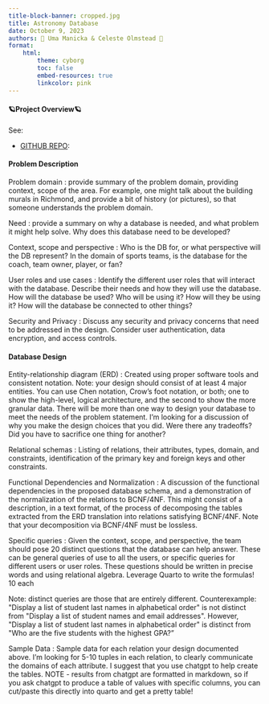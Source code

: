 ```yaml
---
title-block-banner: cropped.jpg
title: Astronomy Database 
date: October 9, 2023
authors: 🌟 Uma Manicka & Celeste Olmstead 🌟
format:
    html:
        theme: cyborg
        toc: false
        embed-resources: true
        linkcolor: pink
---
```




#### 🪐Project Overview🪐 


See:

* [GITHUB REPO](https://github.com/cmsc-vcu/cmsc508-fa2023-prj-astronomy_database_group53/tree/main):



#### Problem Description

Problem domain
: provide summary of the problem domain, providing context, scope of the area. For example, one might talk about the building murals in Richmond, and provide a bit of history (or pictures), so that someone understands the problem domain.

Need
: provide a summary on why a database is needed, and what problem it might help solve. Why does this database need to be developed?

Context, scope and perspective
: Who is the DB for, or what perspective will the DB represent? In the domain of sports teams, is the database for the coach, team owner, player, or fan?

User roles and use cases
: Identify the different user roles that will interact with the database. Describe their needs and how they will use the database. How will the database be used? Who will be using it? How will they be using it? How will the database be connected to other things? 

Security and Privacy
:  Discuss any security and privacy concerns that need to be addressed in the design. Consider user authentication, data encryption, and access controls.

#### Database Design

Entity-relationship diagram (ERD)
: Created using proper software tools and consistent notation. Note: your design should consist of at least 4 major entities. You can use Chen notation, Crow’s foot notation, or both; one to show the high-level, logical architecture, and the second to show the more granular data. There will be more than one way to design your database to meet the needs of the problem statement. I’m looking for a discussion of why you make the design choices that you did. Were there any tradeoffs? Did you have to sacrifice one thing for another?

Relational schemas
: Listing of relations, their attributes, types, domain, and constraints, identification of the primary key and foreign keys and other constraints.

Functional Dependencies and Normalization
: A discussion of the functional dependencies in the proposed database schema, and a demonstration of the  normalization of the relations to BCNF/4NF. This might consist of a description, in a text format, of the process of decomposing the tables extracted from the ERD translation into relations satisfying BCNF/4NF. Note that your decomposition via BCNF/4NF must be lossless.

Specific queries
: Given the context, scope, and perspective, the team should pose 20 distinct questions that the database can help answer. These can be general queries of use to all the users, or specific queries for different users or user roles. These questions should be written in precise words and using relational algebra. Leverage Quarto to write the formulas! 10 each

Note: distinct queries are those that are entirely different. Counterexample: "Display a list of student last names in alphabetical order" is not distinct from "Display a list of student names and email addresses". However, "Display a list of student last names in alphabetical order" is distinct from "Who are the five students with the highest GPA?”

Sample Data
: Sample data for each relation your design documented above. I’m looking for 5-10 tuples in each relation, to clearly communicate the domains of each attribute. I suggest that you use chatgpt to help create the tables.  NOTE - results from chatgpt are formatted in markdown, so if you ask chatgpt to produce a table of values with specific columns, you can cut/paste this directly into quarto and get a pretty table!





